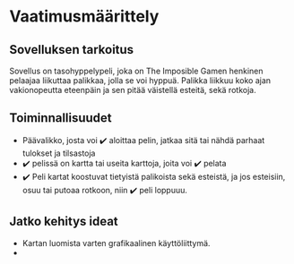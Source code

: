 # Vaatimusmäärittely

## Sovelluksen tarkoitus

Sovellus on tasohyppelypeli, joka on The Imposible Gamen henkinen pelaajaa liikuttaa palikkaa, jolla se voi hyppuä. Palikka liikkuu koko ajan vakionopeutta eteenpäin ja sen pitää väistellä esteitä, sekä rotkoja.

## Toiminnallisuudet

- Päävalikko, josta voi :heavy_check_mark: aloittaa pelin, jatkaa sitä tai nähdä parhaat tulokset ja tilsastoja
- :heavy_check_mark: pelissä on kartta tai useita karttoja, joita voi :heavy_check_mark: pelata
- :heavy_check_mark: Peli kartat koostuvat tietyistä palikoista sekä esteistä, ja jos esteisiin, osuu tai putoaa rotkoon, niin :heavy_check_mark: peli loppuuu.

## Jatko kehitys ideat

- Kartan luomista varten grafikaalinen käyttöliittymä.
- 
